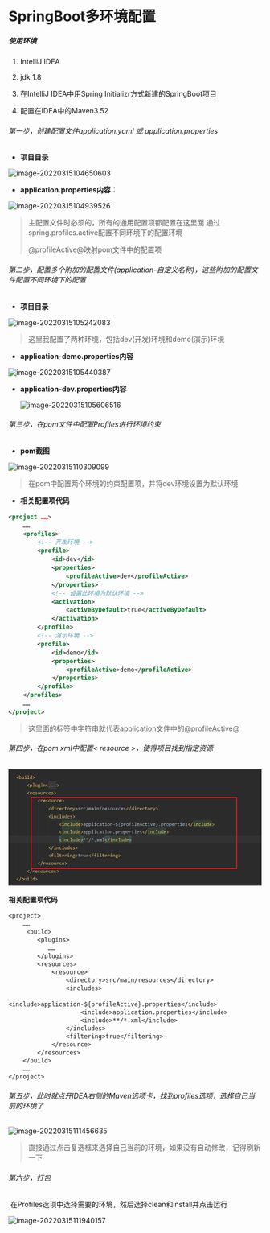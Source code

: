 # SpringBoot多环境配置

#####  使用环境

 1. IntelliJ IDEA

 2. jdk 1.8

 3. 在IntelliJ IDEA中用Spring  Initializr方式新建的SpringBoot项目

 4. 配置在IDEA中的Maven3.52



###### 第一步，创建配置文件application.yaml 或 application.properties

- **项目目录**

![image-20220315104650603](C:\Users\15675\AppData\Roaming\Typora\typora-user-images\image-20220315104650603.png)



- **application.properties内容：**

![image-20220315104939526](C:\Users\15675\AppData\Roaming\Typora\typora-user-images\image-20220315104939526.png)



> 主配置文件时必须的，所有的通用配置项都配置在这里面
> 通过spring.profiles.active配置不同环境下的配置环境
>
> @profileActive@映射pom文件中的配置项




###### 第二步，配置多个附加的配置文件(application-自定义名称)，这些附加的配置文件配置不同环境下的配置

- **项目目录**

![image-20220315105242083](C:\Users\15675\AppData\Roaming\Typora\typora-user-images\image-20220315105242083.png)

> 这里我配置了两种环境，包括dev(开发)环境和demo(演示)环境



- **application-demo.properties内容**

![image-20220315105440387](C:\Users\15675\AppData\Roaming\Typora\typora-user-images\image-20220315105440387.png)



- **application-dev.properties内容**

  ![image-20220315105606516](C:\Users\15675\AppData\Roaming\Typora\typora-user-images\image-20220315105606516.png)



###### 第三步，在pom文件中配置Profiles进行环境约束



- **pom截图**

![image-20220315110309099](C:\Users\15675\AppData\Roaming\Typora\typora-user-images\image-20220315110309099.png)

> 在pom中配置两个环境的约束配置项，并将dev环境设置为默认环境



- **相关配置项代码**

```xml
<project ……>
	……
	<profiles>
        <!-- 开发环境 -->
        <profile>
            <id>dev</id>
            <properties>
                <profileActive>dev</profileActive>
            </properties>
            <!-- 设置此环境为默认环境 -->
            <activation>
                <activeByDefault>true</activeByDefault>
            </activation>
        </profile>
        <!-- 演示环境 -->
        <profile>
            <id>demo</id>
            <properties>
                <profileActive>demo</profileActive>
            </properties>
        </profile>
    </profiles>
	……
</project>
```

> 这里面的<profileActive>标签中字符串就代表application文件中的@profileActive@

###### 第四步，在pom.xml中配置< resource >，使得项目找到指定资源

![image-20220523170853431](https://github.com/kui-ming/sjw-learningNotes/blob/main/SpringBoot%E5%A4%9A%E7%8E%AF%E5%A2%83%E9%85%8D%E7%BD%AE.assets/image-20220523170853431.png?raw=true)

**相关配置项代码**

```xaml
<project>
    ……
	 <build>
        <plugins>
           ……
        </plugins>
        <resources>
            <resource>
                <directory>src/main/resources</directory>
                <includes>
                    <include>application-${profileActive}.properties</include>
                    <include>application.properties</include>
                    <include>**/*.xml</include>
                </includes>
                <filtering>true</filtering>
            </resource>
        </resources>
    </build>
    ……
</project>
```





###### 第五步，此时就点开IDEA右侧的Maven选项卡，找到profiles选项，选择自己当前的环境了

![image-20220315111456635](C:\Users\15675\AppData\Roaming\Typora\typora-user-images\image-20220315111456635.png)

> 直接通过点击复选框来选择自己当前的环境，如果没有自动修改，记得刷新一下



###### 第六步，打包

​	在Profiles选项中选择需要的环境，然后选择clean和install并点击运行

![image-20220315111940157](C:\Users\15675\AppData\Roaming\Typora\typora-user-images\image-20220315111940157.png)
